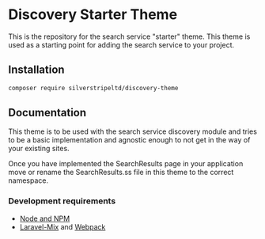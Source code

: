 # Discovery Starter Theme

This is the repository for the search service "starter" theme. This theme is used as a starting point for adding the search service to your project.

## Installation

```sh
composer require silverstripeltd/discovery-theme
```

## Documentation

This theme is to be used with the search service discovery module and tries to be a basic implementation and agnostic enough to not get in the way of your existing sites.

Once you have implemented the SearchResults page in your application move or rename the SearchResults.ss file in this theme to the correct namespace.

### Development requirements

* [Node and NPM](https://docs.npmjs.com/getting-started/installing-node)
* [Laravel-Mix](https://github.com/JeffreyWay/laravel-mix) and [Webpack](https://webpack.github.io)
